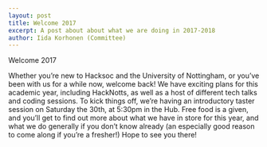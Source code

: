 ```yaml
---
layout: post
title: Welcome 2017
excerpt: A post about about what we are doing in 2017-2018
author: Iida Korhonen (Committee)
---
```


Welcome 2017

Whether you’re new to Hacksoc and the University of Nottingham, or you’ve been with us for a while now, welcome back! We have exciting plans for this academic year, including HackNotts, as well as a host of different tech talks and coding sessions.
To kick things off, we’re having an introductory taster session on Saturday the 30th, at 5:30pm in the Hub. Free food is a given, and you’ll get to find out more about what we have in store for this year, and what we do generally if you don’t know already (an especially good reason to come along if you’re a fresher!)
Hope to see you there!
